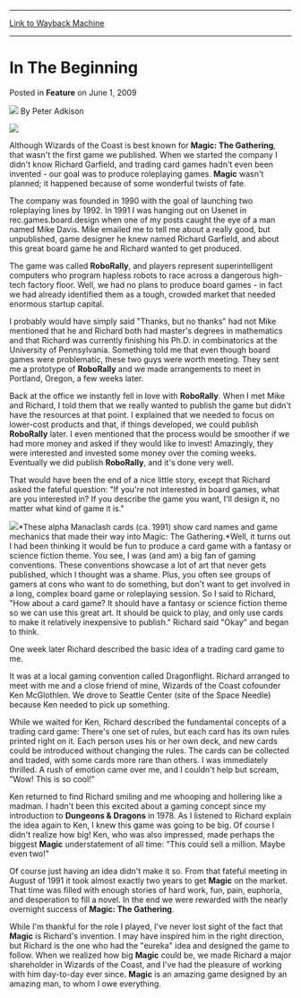 
---
[Link to Wayback Machine](https://web.archive.org/web/20201112025344/https://magic.wizards.com/en/articles/archive/feature/beginning-2009-06-01)

[_metadata_:wayback_url]:- "https://magic.wizards.com/en/articles/archive/feature/beginning-2009-06-01"
[_metadata_:wayback_raw_url]:- "https://web.archive.org/web/20201112025344id_/https://magic.wizards.com/en/articles/archive/feature/beginning-2009-06-01"
[_metadata_:wayback_capture_timestamp]:- "2020-11-12 02:53:44+00:00"
[_metadata_:description]:- "Although Wizards of the Coast is best known for Magic: The Gathering, that wasn't the first game we published. When we started the company I didn't know Richard Garfield, and trading card games hadn't even been invented - our goal was to produce roleplaying games. Magic wasn't planned; it happened because of some wonderful twists of fate."
[_metadata_:generator]:- "Drupal 7 (http://drupal.org)"
---


In The Beginning
================



 Posted in **Feature**
 on June 1, 2009 






![](https://media.magic.wizards.com/styles/auth_small/public/generic-avatar-150_371.png)
By Peter Adkison














![](https://media.magic.wizards.com/image_legacy_migration/mtg/images/daily/features/41_fiveYears.jpg)  

Although Wizards of the Coast is best known for **Magic: The Gathering**, that wasn't the first game we published. When we started the company I didn't know Richard Garfield, and trading card games hadn't even been invented - our goal was to produce roleplaying games. **Magic** wasn't planned; it happened because of some wonderful twists of fate. 


The company was founded in 1990 with the goal of launching two roleplaying lines by 1992. In 1991 I was hanging out on Usenet in rec.games.board.design when one of my posts caught the eye of a man named Mike Davis. Mike emailed me to tell me about a really good, but unpublished, game designer he knew named Richard Garfield, and about this great board game he and Richard wanted to get produced. 


The game was called **RoboRally**, and players represent superintelligent computers who program hapless robots to race across a dangerous high-tech factory floor. Well, we had no plans to produce board games - in fact we had already identified them as a tough, crowded market that needed enormous startup capital. 


I probably would have simply said "Thanks, but no thanks" had not Mike mentioned that he and Richard both had master's degrees in mathematics and that Richard was currently finishing his Ph.D. in combinatorics at the University of Pennsylvania. Something told me that even though board games were problematic, these two guys were worth meeting. They sent me a prototype of **RoboRally** and we made arrangements to meet in Portland, Oregon, a few weeks later. 


Back at the office we instantly fell in love with **RoboRally**. When I met Mike and Richard, I told them that we really wanted to publish the game but didn't have the resources at that point. I explained that we needed to focus on lower-cost products and that, if things developed, we could publish **RoboRally** later. I even mentioned that the process would be smoother if we had more money and asked if they would like to invest! Amazingly, they were interested and invested some money over the coming weeks. Eventually we did publish **RoboRally**, and it's done very well. 


That would have been the end of a nice little story, except that Richard asked the fateful question: "If you're not interested in board games, what are you interested in? If you describe the game you want, I'll design it, no matter what kind of game it is." 


![](https://media.magic.wizards.com/image_legacy_migration/mtg/images/daily/features/41_alphaManaclash.jpg)*These alpha Manaclash cards (ca. 1991) show card names and game mechanics that made their way into Magic: The Gathering.*Well, it turns out I had been thinking it would be fun to produce a card game with a fantasy or science fiction theme. You see, I was (and am) a big fan of gaming conventions. These conventions showcase a lot of art that never gets published, which I thought was a shame. Plus, you often see groups of gamers at cons who want to do something, but don't want to get involved in a long, complex board game or roleplaying session. So I said to Richard, "How about a card game? It should have a fantasy or science fiction theme so we can use this great art. It should be quick to play, and only use cards to make it relatively inexpensive to publish." Richard said "Okay" and began to think. 


One week later Richard described the basic idea of a trading card game to me. 


It was at a local gaming convention called Dragonflight. Richard arranged to meet with me and a close friend of mine, Wizards of the Coast cofounder Ken McGlothlen. We drove to Seattle Center (site of the Space Needle) because Ken needed to pick up something. 


While we waited for Ken, Richard described the fundamental concepts of a trading card game: There's one set of rules, but each card has its own rules printed right on it. Each person uses his or her own deck, and new cards could be introduced without changing the rules. The cards can be collected and traded, with some cards more rare than others. I was immediately thrilled. A rush of emotion came over me, and I couldn't help but scream, "Wow! This is so cool!" 


Ken returned to find Richard smiling and me whooping and hollering like a madman. I hadn't been this excited about a gaming concept since my introduction to **Dungeons & Dragons** in 1978. As I listened to Richard explain the idea again to Ken, I knew this game was going to be big. Of course I didn't realize how big! Ken, who was also impressed, made perhaps the biggest **Magic** understatement of all time: "This could sell a million. Maybe even two!" 


Of course just having an idea didn't make it so. From that fateful meeting in August of 1991 it took almost exactly two years to get **Magic** on the market. That time was filled with enough stories of hard work, fun, pain, euphoria, and desperation to fill a novel. In the end we were rewarded with the nearly overnight success of **Magic: The Gathering**. 


While I'm thankful for the role I played, I've never lost sight of the fact that **Magic** is Richard's invention. I may have inspired him in the right direction, but Richard is the one who had the "eureka" idea and designed the game to follow. When we realized how big **Magic** could be, we made Richard a major shareholder in Wizards of the Coast, and I've had the pleasure of working with him day-to-day ever since. **Magic** is an amazing game designed by an amazing man, to whom I owe everything. 








